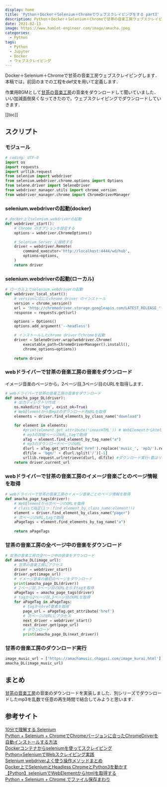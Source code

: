 ```yaml
---
display: home
title: 'Python＋Docker＋Selenium＋Chromeでウェブスクレイピングをする part3'
description: Python＋Docker＋Selenium＋Chromeで甘茶の音楽工房ウェブスクレイピングします．本稿では，前回のまでの工程をdef文を用いて定義します．
date: 2021-02-13
image: https://www.hamlet-engineer.com/image/amacha.jpeg
categories: 
  - Python
tags:
  - Python
  - Jupyter
  - Docker
  - ウェブスクレイピング
---
```

Docker＋Selenium＋Chromeで甘茶の音楽工房ウェブスクレイピングします．本稿では，前回のまでの工程をdef文を用いて定義します．<br>
<!-- more -->

作業用BGMとして[甘茶の音楽工房](https://amachamusic.chagasi.com/image_kurai.html)の音楽をダウンロードして聞いていました．いい加減面倒臭くなってきたので，ウェブスクレイピングでダウンロードしていきます．



[[toc]]

## スクリプト
### モジュール
```python
# coding: UTF-8
import os
import requests
import urllib.request
from selenium import webdriver
from selenium.webdriver.chrome.options import Options
from selene.driver import SeleneDriver
from webdriver_manager.utils import chrome_version
from webdriver_manager.chrome import ChromeDriverManager
```

### selenium.webdriverの起動(docker)
```python
# docker上でselenium.webdriverの起動
def webdriver_start():
    # Chrome のオプションを設定する
    options = webdriver.ChromeOptions()

    # Selenium Server に接続する
    driver = webdriver.Remote(
        command_executor='http://localhost:4444/wd/hub',
        options=options,
    )
    return driver
```
### selenium.webdriverの起動(ローカル)
```python
# ローカル上でselenium.webdriverの起動
def webdriver_local_start():
    # versionに応じたchrome driver のインストール
    version = chrome_version()
    url = 'http://chromedriver.storage.googleapis.com/LATEST_RELEASE_' + version
    response = requests.get(url)

    options = Options()
    options.add_argument('--headless')

    # インストールしたchrome driverでchromeを起動
    driver = SeleneDriver.wrap(webdriver.Chrome(
        executable_path=ChromeDriverManager().install(), 
        chrome_options=options))
    
    return driver
```

### webドライバーで甘茶の音楽工房の音楽をダウンロード
イメージ音楽のページから，2ページ目,3ページ目のURLを取得します．
```python
# webドライバーで甘茶の音楽工房の音楽をダウンロード
def amacha_page_DL(driver):
    # 出力ディレクトリ作成
    os.makedirs('bgm', exist_ok=True)
    # WebElementから各mp3のダウンロード先URLを取得
    elements = driver.find_elements_by_class_name("download")

    for element in elements:
        #print(element.get_attribute('innerHTML')) # WebElementからhtmlを取得
        # mp3の詳細ページのURL,tagで取得
        aTag = element.find_element_by_tag_name("a")
        # mp3のダウンロードページのURL
        dlurl = aTag.get_attribute('href').replace('music_', 'mp3/').replace('.html', '.mp3')
        dlfile = 'bgm/' + dlurl.split('/')[-1]
        urllib.request.urlretrieve(dlurl, dlfile) #ダウンロード実行:要はリンク先をダウンロード
    return driver.current_url
```

### webドライバーで甘茶の音楽工房のイメージ音楽ごとのページ情報を取得
```python
# webドライバーで甘茶の音楽工房のイメージ音楽ごとのページ情報を取得
def amacha_page_tags(driver):
    # WebElementから次ページのURLを取得
    # classで指定(1つ：find_element_by_class_name:element!!)
    element = driver.find_element_by_class_name("pager")
    # 次ページのURL,tagで取得
    aPageTags = element.find_elements_by_tag_name("a")
    
    return aPageTags
```

### 甘茶の音楽工房の全ページ中の音楽をダウンロード
```python
# 甘茶の音楽工房の全ページ中の音楽をダウンロード
def amacha_DL(image_url):
    # 甘茶の音楽工房にアクセス
    driver = webdriver_start()
    driver.get(image_url)
    # イメージ音楽の最初のページをダウンロード
    print(amacha_page_DL(driver))
    # 2ページ目,3ページ目のURLを示すtagを取得
    aPageTags = amacha_page_tags(driver)
    # tagから2ページ目,3ページ目のURLを取得
    for aPageTag in aPageTags:
        # tagからhref要素を取得
        page_url = aPageTag.get_attribute('href')
        # 次ページのURLにアクセス
        next_driver = webdriver_start()
        next_driver.get(page_url)
        # ダウンロード
        print(amacha_page_DL(next_driver))
```
### 甘茶の音楽工房のダウンロード実行
```python
image_music_url = ['https://amachamusic.chagasi.com/image_kurai.html']
amacha_DL(image_music_url)
```

## まとめ
[甘茶の音楽工房](https://amachamusic.chagasi.com/image_kurai.htm)の音楽のダウンロードを実装しました．別シリーズでダウンロードしたmp3を乱数で任意の再生時間で結合してみようと思います．


## 参考サイト
[10分で理解する Selenium](https://qiita.com/Chanmoro/items/9a3c86bb465c1cce738a)<br>
[Python + Selenium + ChromeでChromeバージョンに合ったChromeDriverを自動インストールする方法](https://qiita.com/UrTom/items/bcd4d28443826ed92921)<br>
[Dockerコンテナからseleniumを使ってスクレイピング](https://qiita.com/kei0919/items/f6f696169c92c936374c)<br>
[Python×SeleniumでWebスクレイピング実践](https://qiita.com/maroKanatani/items/e52984f37cc5474ccd98)<br>
[Selenium webdriverよく使う操作メソッドまとめ](https://qiita.com/mochio/items/dc9935ee607895420186)<br>
[Docker上でSeleniumとHeadless ChromeとPython3を動かす](https://qiita.com/sikkim/items/447b72e6ec45849058cd)<br>
[【Python】seleniumでWebElementからhtmlを取得する](https://engineeeer.com/python-selenium-webelement-get-html/)<br>
[Python + Selenium + Chrome でファイル保存まわり](https://qiita.com/memakura/items/f80d2e2c59514cfc14c9)


<ClientOnly>
  <CallInArticleAdsense />
</ClientOnly>